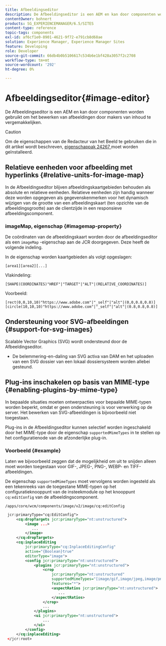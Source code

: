 ```yaml
---
title: Afbeeldingseditor
description: De Afbeeldingseditor is een AEM en kan door componenten worden gebruikt om het bewerken van afbeeldingen door makers van inhoud te vergemakkelijken.
contentOwner: bohnert
products: SG_EXPERIENCEMANAGER/6.5/SITES
content-type: reference
topic-tags: components
exl-id: af6cf1e0-8901-4621-9f72-e791cb8d68ae
solution: Experience Manager, Experience Manager Sites
feature: Developing
role: Developer
source-git-commit: 66db4b0b5106617c534b6e1bf428a3057f2c2708
workflow-type: tm+mt
source-wordcount: '292'
ht-degree: 0%

---
```


# Afbeeldingseditor{#image-editor}

De Afbeeldingseditor is een AEM en kan door componenten worden gebruikt om het bewerken van afbeeldingen door makers van inhoud te vergemakkelijken.

>[!CAUTION]
>
>Om de eigenschappen van de Redacteur van het Beeld te gebruiken die in dit artikel wordt beschreven, [ eigenschappak 24267 ](https://experience.adobe.com/#/downloads/content/software-distribution/en/aem.html?package=/content/software-distribution/en/details.html/content/dam/aem/public/adobe/packages/cq640/featurepack/cq-6.4.0-featurepack-24267) moet worden geïnstalleerd.

## Relatieve eenheden voor afbeelding met hyperlinks {#relative-units-for-image-map}

In de Afbeeldingseditor blijven afbeeldingskaartgebieden behouden als absolute en relatieve eenheden. Relatieve eenheden zijn handig wanneer deze worden opgegeven als gegevenskenmerken voor het dynamisch wijzigen van de grootte van een afbeeldingskaart (ten opzichte van de afbeeldingsgrootte) aan de clientzijde in een responsieve afbeeldingscomponent.

### imageMap, eigenschap {#imagemap-property}

De coördinaten van de afbeeldingskaart worden door de afbeeldingseditor als een `imageMap` -eigenschap aan de JCR doorgegeven. Deze heeft de volgende indeling.

In de eigenschap worden kaartgebieden als volgt opgeslagen:

`[area1][area2][...]`

Vlakindeling:

`[SHAPE(COORDINATES)"HREF"|"TARGET"|"ALT"|(RELATIVE_COORDINATES)]`

Voorbeeld:

`[rect(0,0,10,10)"https://www.adobe.com"|"_self"|"alt"|(0,0,0.8,0.8)]`
`[circle(10,10,10)"https://www.adobe.com"|"_self"|"alt"|(0.8,0.8,0.8)]`

## Ondersteuning voor SVG-afbeeldingen {#support-for-svg-images}

Scalable Vector Graphics (SVG) wordt ondersteund door de Afbeeldingseditor.

* De belemmering-en-daling van SVG activa van DAM en het uploaden van een SVG dossier van een lokaal dossiersysteem worden allebei gesteund.

## Plug-ins inschakelen op basis van MIME-type {#enabling-plugins-by-mime-type}

In bepaalde situaties moeten ontwerpacties voor bepaalde MIME-typen worden beperkt, omdat er geen ondersteuning is voor verwerking op de server. Het bewerken van SVG-afbeeldingen is bijvoorbeeld niet toegestaan.

Plug-ins in de Afbeeldingseditor kunnen selectief worden ingeschakeld door het MIME-type door de eigenschap `supportedMimeTypes` in te stellen op het configuratienode van de afzonderlijke plug-in.

### Voorbeeld {#example}

Laten we bijvoorbeeld zeggen dat de mogelijkheid om uit te snijden alleen moet worden toegestaan voor GIF-, JPEG-, PNG-, WEBP- en TIFF-afbeeldingen.

De eigenschap `supportedMimeTypes` moet vervolgens worden ingesteld als een tekenreeks van de toegestane MIME-typen op het configuratieknooppunt van de insteekmodule op het knooppunt `cq:editConfig` van de afbeeldingscomponent.

`/apps/core/wcm/components/image/v2/image/cq:editConfig`

```xml
 jcr:primaryType="cq:EditConfig">
     <cq:dropTargets jcr:primaryType="nt:unstructured">
         <image ...>
            ...
         </image>
     </cq:dropTargets>
     <cq:inplaceEditing
         jcr:primaryType="cq:InplaceEditingConfig"
         active="{Boolean}true"
         editorType="image">
         <config jcr:primaryType="nt:unstructured">
             <plugins jcr:primaryType="nt:unstructured">
                 <crop
                     jcr:primaryType="nt:unstructured"
                     supportedMimeTypes="[image/gif,image/jpeg,image/png,image/webp,image/tiff]"
                     features="*">
                     <aspectRatios jcr:primaryType="nt:unstructured">
                        ...
                     </aspectRatios>
                 </crop>
                 ...
             </plugins>
             <ui jcr:primaryType="nt:unstructured">
                 ...
             </ui>
         </config>
     </cq:inplaceEditing>
 </jcr:root>
```
